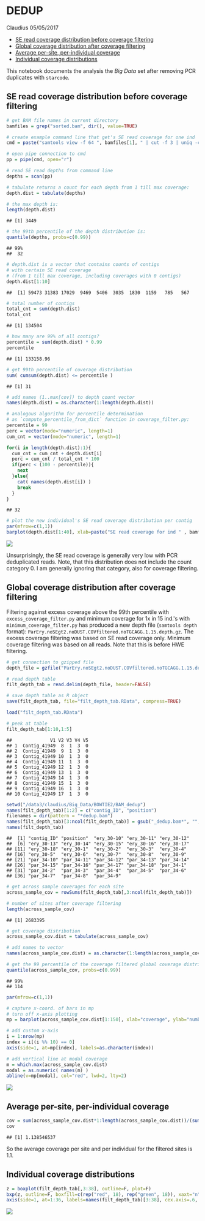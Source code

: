 DEDUP
================
Claudius
05/05/2017

-   [SE read coverage distribution before coverage filtering](#se-read-coverage-distribution-before-coverage-filtering)
-   [Global coverage distribution after coverage filtering](#global-coverage-distribution-after-coverage-filtering)
-   [Average per-site, per-individual coverage](#average-per-site-per-individual-coverage)
-   [Individual coverage distributions](#individual-coverage-distributions)

This notebook documents the analysis the *Big Data* set after removing PCR duplicates with `starcode`.

SE read coverage distribution before coverage filtering
-------------------------------------------------------

``` r
# get BAM file names in current directory
bamfiles = grep("sorted.bam", dir(), value=TRUE)

# create example command line that get's SE read coverage for one ind
cmd = paste("samtools view -f 64 ", bamfiles[1], " | cut -f 3 | uniq -c | gawk '{print $1}'")
```

``` r
# open pipe connection to cmd
pp = pipe(cmd, open="r")

# read SE read depths from command line
depths = scan(pp)
```

``` r
# tabulate returns a count for each depth from 1 till max coverage:
depth.dist = tabulate(depths)

# the max depth is:
length(depth.dist)
```

    ## [1] 3449

``` r
# the 99th percentile of the depth distribution is:
quantile(depths, probs=c(0.99))
```

    ## 99% 
    ##  32

``` r
# depth.dist is a vector that contains counts of contigs 
# with certain SE read coverage 
# (from 1 till max coverage, including coverages with 0 contigs)
depth.dist[1:10]
```

    ##  [1] 59473 31383 17029  9469  5406  3035  1830  1159   785   567

``` r
# total number of contigs
total_cnt = sum(depth.dist)
total_cnt
```

    ## [1] 134504

``` r
# how many are 99% of all contigs? 
percentile = sum(depth.dist) * 0.99
percentile
```

    ## [1] 133158.96

``` r
# get 99th percentile of coverage distribution
sum( cumsum(depth.dist) <= percentile )
```

    ## [1] 31

``` r
# add names (1..max[cov]) to depth count vector
names(depth.dist) = as.character(1:length(depth.dist))
```

``` r
# analogous algorithm for percentile determination
# as `compute_percentile_from_dict` function in coverage_filter.py:
percentile = 99
perc = vector(mode="numeric", length=1)
cum_cnt = vector(mode="numeric", length=1)

for(i in length(depth.dist):1){ 
  cum_cnt = cum_cnt + depth.dist[i]
  perc = cum_cnt / total_cnt * 100
  if(perc < (100 - percentile)){
    next
  }else{
    cat( names(depth.dist[i]) )
    break
  }
}
```

    ## 32

``` r
# plot the new individual's SE read coverage distribution per contig
par(mfrow=c(1,1))
barplot(depth.dist[1:40], xlab=paste("SE read coverage for ind " , bamfiles[1]), ylab="count of contigs", main="Individual SE read coverage distribution", xlim=c(1,40))
```

![](DEDUP_files/figure-markdown_github/unnamed-chunk-7-1.png)

Unsurprisingly, the SE read coverage is generally very low with PCR deduplicated reads. Note, that this distribution does not include the count category 0. I am generally ignoring that category, also for coverage filtering.

Global coverage distribution after coverage filtering
-----------------------------------------------------

Filtering against excess coverage above the 99th percentile with `excess_coverage_filter.py` and minimum coverage for 1x in 15 ind.'s with `minimum_coverage_filter.py` has produced a new depth file (`samtools depth` format): `ParEry.noSEgt2.noDUST.COVfiltered.noTGCAGG.1.15.depth.gz`. The excess coverage filtering was based on SE read coverage only. Minimum coverage filtering was based on all reads. Note that this is before HWE filtering.

``` r
# get connection to gzipped file
depth_file = gzfile("ParEry.noSEgt2.noDUST.COVfiltered.noTGCAGG.1.15.depth.gz")

# read depth table
filt_depth_tab = read.delim(depth_file, header=FALSE)

# save depth table as R object
save(filt_depth_tab, file="filt_depth_tab.RData", compress=TRUE)
```

``` r
load("filt_depth_tab.RData")

# peek at table
filt_depth_tab[1:10,1:5]
```

    ##              V1 V2 V3 V4 V5
    ## 1  Contig_41949  8  1  3  0
    ## 2  Contig_41949  9  1  3  0
    ## 3  Contig_41949 10  1  3  0
    ## 4  Contig_41949 11  1  3  0
    ## 5  Contig_41949 12  1  3  0
    ## 6  Contig_41949 13  1  3  0
    ## 7  Contig_41949 14  1  3  0
    ## 8  Contig_41949 15  1  3  0
    ## 9  Contig_41949 16  1  3  0
    ## 10 Contig_41949 17  1  3  0

``` r
setwd("/data3/claudius/Big_Data/BOWTIE2/BAM_dedup")
names(filt_depth_tab)[1:2] = c("contig_ID", "position")
filenames = dir(pattern = "*dedup.bam")
names(filt_depth_tab)[3:ncol(filt_depth_tab)] = gsub("_dedup.bam*", "", filenames)
names(filt_depth_tab)
```

    ##  [1] "contig_ID" "position"  "ery_30-10" "ery_30-11" "ery_30-12"
    ##  [6] "ery_30-13" "ery_30-14" "ery_30-15" "ery_30-16" "ery_30-17"
    ## [11] "ery_30-18" "ery_30-1"  "ery_30-2"  "ery_30-3"  "ery_30-4" 
    ## [16] "ery_30-5"  "ery_30-6"  "ery_30-7"  "ery_30-8"  "ery_30-9" 
    ## [21] "par_34-10" "par_34-11" "par_34-12" "par_34-13" "par_34-14"
    ## [26] "par_34-15" "par_34-16" "par_34-17" "par_34-18" "par_34-1" 
    ## [31] "par_34-2"  "par_34-3"  "par_34-4"  "par_34-5"  "par_34-6" 
    ## [36] "par_34-7"  "par_34-8"  "par_34-9"

``` r
# get across sample coverages for each site
across_sample_cov = rowSums(filt_depth_tab[,3:ncol(filt_depth_tab)])
```

``` r
# number of sites after coverage filtering
length(across_sample_cov)
```

    ## [1] 2683395

``` r
# get coverage distribution
across_sample_cov.dist = tabulate(across_sample_cov)

# add names to vector
names(across_sample_cov.dist) = as.character(1:length(across_sample_cov.dist))
```

``` r
# get the 99 percentile of the coverage filtered global coverage distribution
quantile(across_sample_cov, probs=c(0.99))
```

    ## 99% 
    ## 114

``` r
par(mfrow=c(1,1))

# capture x-coord. of bars in mp
# turn off x-axis plotting
mp = barplot(across_sample_cov.dist[1:150], xlab="coverage", ylab="number of sites", main="across sample coverage distribution", border="grey", axisnames=FALSE)

# add custom x-axis
i = 1:nrow(mp)
index = i[(i %% 10) == 0]
axis(side=1, at=mp[index], labels=as.character(index))

# add vertical line at modal coverage
m = which.max(across_sample_cov.dist)
modal = as.numeric( names(m) )
abline(v=mp[modal], col="red", lwd=2, lty=2)
```

![](DEDUP_files/figure-markdown_github/dedup-across-sample-cov-dist-1.png)

Average per-site, per-individual coverage
-----------------------------------------

``` r
cov = sum(across_sample_cov.dist*1:length(across_sample_cov.dist))/(sum(across_sample_cov.dist)*36)
cov
```

    ## [1] 1.138546537

So the average coverage per site and per individual for the filtered sites is 1.1.

Individual coverage distributions
---------------------------------

``` r
z = boxplot(filt_depth_tab[,3:38], outline=F, plot=F)
bxp(z, outline=F, boxfill=c(rep("red", 18), rep("green", 18)), xaxt="n", ylab="coverage", main="Individual coverage distributions")
axis(side=1, at=1:36, labels=names(filt_depth_tab)[3:38], cex.axis=.6, las=2)
```

![](DEDUP_files/figure-markdown_github/dedup-ind-cov-dist-1.png)
